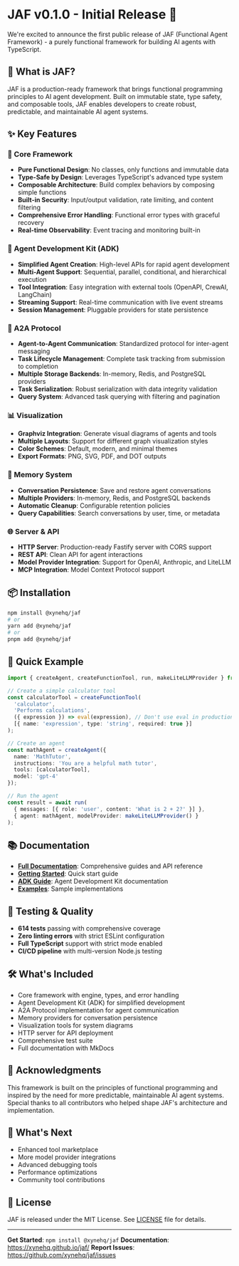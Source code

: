 # JAF v0.1.0 - Initial Release 🎉

We're excited to announce the first public release of JAF (Functional Agent Framework) - a purely functional framework for building AI agents with TypeScript.

## 🌟 What is JAF?

JAF is a production-ready framework that brings functional programming principles to AI agent development. Built on immutable state, type safety, and composable tools, JAF enables developers to create robust, predictable, and maintainable AI agent systems.

## ✨ Key Features

### 🎯 Core Framework
- **Pure Functional Design**: No classes, only functions and immutable data
- **Type-Safe by Design**: Leverages TypeScript's advanced type system
- **Composable Architecture**: Build complex behaviors by composing simple functions
- **Built-in Security**: Input/output validation, rate limiting, and content filtering
- **Comprehensive Error Handling**: Functional error types with graceful recovery
- **Real-time Observability**: Event tracing and monitoring built-in

### 🤖 Agent Development Kit (ADK)
- **Simplified Agent Creation**: High-level APIs for rapid agent development
- **Multi-Agent Support**: Sequential, parallel, conditional, and hierarchical execution
- **Tool Integration**: Easy integration with external tools (OpenAPI, CrewAI, LangChain)
- **Streaming Support**: Real-time communication with live event streams
- **Session Management**: Pluggable providers for state persistence

### 🔗 A2A Protocol
- **Agent-to-Agent Communication**: Standardized protocol for inter-agent messaging
- **Task Lifecycle Management**: Complete task tracking from submission to completion
- **Multiple Storage Backends**: In-memory, Redis, and PostgreSQL providers
- **Task Serialization**: Robust serialization with data integrity validation
- **Query System**: Advanced task querying with filtering and pagination

### 📊 Visualization
- **Graphviz Integration**: Generate visual diagrams of agents and tools
- **Multiple Layouts**: Support for different graph visualization styles
- **Color Schemes**: Default, modern, and minimal themes
- **Export Formats**: PNG, SVG, PDF, and DOT outputs

### 💾 Memory System
- **Conversation Persistence**: Save and restore agent conversations
- **Multiple Providers**: In-memory, Redis, and PostgreSQL backends
- **Automatic Cleanup**: Configurable retention policies
- **Query Capabilities**: Search conversations by user, time, or metadata

### 🌐 Server & API
- **HTTP Server**: Production-ready Fastify server with CORS support
- **REST API**: Clean API for agent interactions
- **Model Provider Integration**: Support for OpenAI, Anthropic, and LiteLLM
- **MCP Integration**: Model Context Protocol support

## 📦 Installation

```bash
npm install @xynehq/jaf
# or
yarn add @xynehq/jaf
# or
pnpm add @xynehq/jaf
```

## 🚀 Quick Example

```typescript
import { createAgent, createFunctionTool, run, makeLiteLLMProvider } from '@xynehq/jaf';

// Create a simple calculator tool
const calculatorTool = createFunctionTool(
  'calculator',
  'Performs calculations',
  ({ expression }) => eval(expression), // Don't use eval in production!
  [{ name: 'expression', type: 'string', required: true }]
);

// Create an agent
const mathAgent = createAgent({
  name: 'MathTutor',
  instructions: 'You are a helpful math tutor',
  tools: [calculatorTool],
  model: 'gpt-4'
});

// Run the agent
const result = await run(
  { messages: [{ role: 'user', content: 'What is 2 + 2?' }] },
  { agent: mathAgent, modelProvider: makeLiteLLMProvider() }
);
```

## 📚 Documentation

- **[Full Documentation](https://xynehq.github.io/jaf/)**: Comprehensive guides and API reference
- **[Getting Started](https://xynehq.github.io/jaf/getting-started/)**: Quick start guide
- **[ADK Guide](https://xynehq.github.io/jaf/adk-layer/)**: Agent Development Kit documentation
- **[Examples](https://github.com/xynehq/jaf/tree/main/examples)**: Sample implementations

## 🧪 Testing & Quality

- **614 tests** passing with comprehensive coverage
- **Zero linting errors** with strict ESLint configuration
- **Full TypeScript** support with strict mode enabled
- **CI/CD pipeline** with multi-version Node.js testing

## 🛠️ What's Included

- Core framework with engine, types, and error handling
- Agent Development Kit (ADK) for simplified development
- A2A Protocol implementation for agent communication
- Memory providers for conversation persistence
- Visualization tools for system diagrams
- HTTP server for API deployment
- Comprehensive test suite
- Full documentation with MkDocs

## 🙏 Acknowledgments

This framework is built on the principles of functional programming and inspired by the need for more predictable, maintainable AI agent systems. Special thanks to all contributors who helped shape JAF's architecture and implementation.

## 🔮 What's Next

- Enhanced tool marketplace
- More model provider integrations
- Advanced debugging tools
- Performance optimizations
- Community tool contributions

## 📄 License

JAF is released under the MIT License. See [LICENSE](LICENSE) file for details.

---

**Get Started**: `npm install @xynehq/jaf`
**Documentation**: https://xynehq.github.io/jaf/
**Report Issues**: https://github.com/xynehq/jaf/issues